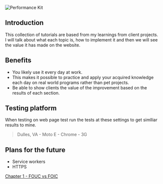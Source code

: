 ![Performance Kit](https://raw.githubusercontent.com/code-mattclaffey/performance-kit/master/_assets/images/cover.jpg)

## Introduction
This collection of tutorials are based from my learnings from client projects. I will talk about what each topic is, how to implement it and then we will see the value it has made on the website.

## Benefits

- You likely use it every day at work.
- This makes it possible to practice and apply your acquired knowledge each day on real world programs rather than pet projects.
- Be able to show clients the value of the improvement based on the results of each section.

## Testing platform

When testing on web page test run the tests at these settings to get simlliar results to mine.

> Dulles, VA - Moto E - Chrome - 3G

## Plans for the future

- Service workers
- HTTPS


[Chapter 1 - FOUC vs FOIC](https://github.com/code-mattclaffey/performance-kit/tree/master/01-fouc-vs-foic/readme.md)



